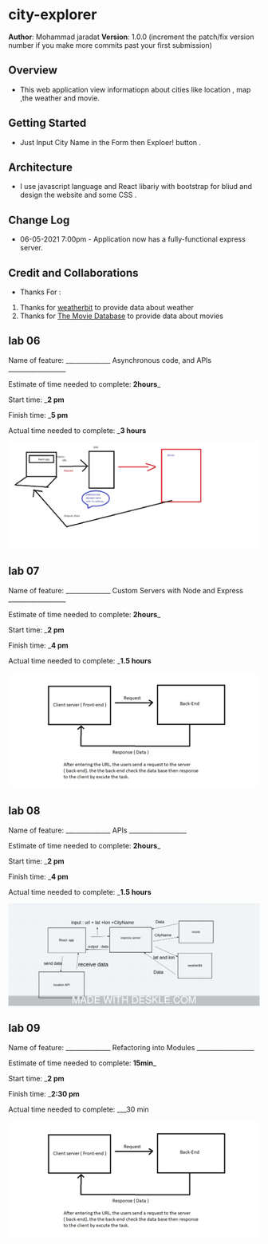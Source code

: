 # city-explorer

**Author**: Mohammad jaradat
**Version**: 1.0.0 (increment the patch/fix version number if you make more commits past your first submission)

## Overview
<!-- Provide a high level overview of what this application is and why you are building it, beyond the fact that it's an assignment for this class. (i.e. What's your problem domain?) -->

- This web application view informatiopn about cities like location , map ,the weather and movie.

## Getting Started
<!-- What are the steps that a user must take in order to build this app on their own machine and get it running? -->
- Just Input City Name  in the Form then Exploer! button .

## Architecture
<!-- Provide a detailed description of the application design. What technologies (languages, libraries, etc) you're using, and any other relevant design information. -->
- I use javascript language and  React libariy with  bootstrap for bliud and design the website and some CSS .

## Change Log

<!-- Use this area to document the iterative changes made to your application as each feature is successfully implemented. Use time stamps. Here's an example:

01-01-2001 4:59pm - Application now has a fully-functional express server, with a GET route for the location resource. -->

- 06-05-2021 7:00pm - Application now has a fully-functional express server.

## Credit and Collaborations
<!-- Give credit (and a link) to other people or resources that helped you build this application. -->
- Thanks For :

1. Thanks for [weatherbit](https://www.weatherbit.io/) to provide data about weather
2. Thanks for [The Movie Database](https://www.themoviedb.org/) to provide data about movies

## lab 06

Name of feature: ______________ Asynchronous code, and APIs __________________

Estimate of time needed to complete: __2hours___

Start time: ___2 pm__

Finish time: ___5 pm__

Actual time needed to complete: ___3 hours__

![img](./image/ok.jpg)

## lab 07

Name of feature: ______________ Custom Servers with Node and Express __________________

Estimate of time needed to complete: __2hours___

Start time: ___2 pm__

Finish time: ___4 pm__

Actual time needed to complete: ___1.5 hours__

![img](./image/work-fllow2.jpg)

## lab 08

Name of feature: ______________ APIs __________________

Estimate of time needed to complete: __2hours___

Start time: ___2 pm__

Finish time: ___4 pm__

Actual time needed to complete: ___1.5 hours__

![img](./image/screenshot.jpeg)

## lab 09

Name of feature: ______________ Refactoring into Modules __________________

Estimate of time needed to complete: __15min___

Start time: ___2 pm__

Finish time: ___2:30 pm__

Actual time needed to complete: ___30 min

![img](./image/work-fllow2.jpg)